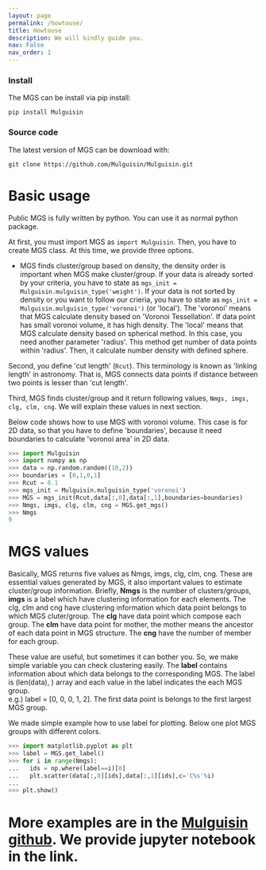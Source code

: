 ```yaml
---
layout: page
permalink: /howtouse/
title: Howtouse
description: We will kindly guide you.
nav: False
nav_order: 1
---
```


### Install

The MGS can be install via pip install: 

```
pip install Mulguisin
```

### **Source code**

The latest version of MGS can be download with: 

```
git clone https://github.com/Mulguisin/Mulguisin.git
```

# Basic usage

Public MGS is fully written by python. You can use it as normal python package.

At first, you must import MGS as `import Mulguisin`. Then, you have to create MGS class. At this time, we provide three options.

* MGS finds cluster/group based on density, the density order is important when MGS make cluster/group. If your data is already sorted by your criteria, you have to state as `mgs_init = Mulguisin.mulguisin_type('weight')`. If your data is not sorted by density or you want to follow our crieria, you have to state as `mgs_init = Mulguisin.mulguisin_type('voronoi')` (or 'local'). The 'voronoi' means that MGS calculate density based on 'Voronoi Tessellation'. If data point has small voronoi volume, it has high density. The 'local' means that MGS calculate density based on spherical method. In this case, you need another parameter 'radius'. This method get number of data points within 'radius'. Then, it calculate number density with defined sphere.

Second, you define 'cut length' (`Rcut`). This terminology is known as 'linking length' in astronomy. That is, MGS connects data points if distance between two points is lesser than 'cut length'.

Third, MGS finds cluster/group and it return following values, `Nmgs, imgs, clg, clm, cng`. We will explain these values in next section.

Below code shows how to use MGS with voronoi volume. This case is for 2D data, so that you have to define 'boundaries', because it need boundaries to calculate 'voronoi area' in 2D data.

```python
>>> import Mulguisin
>>> import numpy as np
>>> data = np.random.random((10,2))
>>> boundaries = [0,1,0,1]
>>> Rcut = 0.1
>>> mgs_init = Mulguisin.mulguisin_type('voronoi')
>>> MGS = mgs_init(Rcut,data[:,0],data[:,1],boundaries=boundaries)
>>> Nmgs, imgs, clg, clm, cng = MGS.get_mgs()
>>> Nmgs
9
```

# MGS values

Basically, MGS returns five values as Nmgs, imgs, clg, clm, cng. These are essential values generated by MGS, it also important values to estimate cluster/group information. Briefly, **Nmgs** is the number of clusters/groups, **imgs** is a label which have clustering information for each elements. The clg, clm and cng have clustering information which data point belongs to which MGS cluter/group. The **clg** have data point which compose each group. The **clm** have data point for mother, the mother means the ancestor of each data point in MGS structure. The **cng** have the number of member for each group.

These value are useful, but sometimes it can bother you. So, we make simple variable you can check clustering easily. The **label** contains information about which data belongs to the corresponding MGS. The label is (len(data), ) array and each value in the label indicates the each MGS group.  
e.g.) label = [0, 0, 0, 1, 2]. The first data point is belongs to the first largest MGS group. 

We made simple example how to use label for plotting. Below one plot MGS groups with different colors.

```python
>>> import matplotlib.pyplot as plt
>>> label = MGS.get_label()
>>> for i in range(Nmgs):
...   ids = np.where(label==i)[0]
...   plt.scatter(data[:,0][ids],data[:,1][ids],c='C%s'%i)
...
>>> plt.show()
```


# More examples are in the [Mulguisin github](https://github.com/Mulguisin/Mulguisin/tree/main/test). We provide jupyter notebook in the link.
